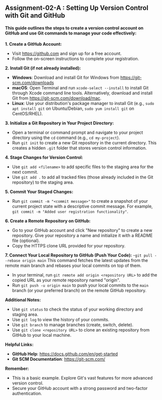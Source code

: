 ## Assignment-02-A : Setting Up Version Control with Git and GitHub

#### This guide outlines the steps to create a version control account on GitHub and use Git commands to manage your code effectively:

**1. Create a GitHub Account:**

- Visit https://github.com and sign up for a free account.
- Follow the on-screen instructions to complete your registration.

**2. Install Git (if not already installed):**

- **Windows**: Download and install Git for Windows from https://git-scm.com/downloads
- **macOS**: Open Terminal and run `xcode-select --install` to install Git through Xcode command line tools. Alternatively, download and install Git from https://git-scm.com/download/mac.
- **Linux**: Use your distribution's package manager to install Git (e.g., `sudo apt install git` on Ubuntu/Debian, `sudo yum install git` on CentOS/RHEL).

**3. Initialize a Git Repository in Your Project Directory:**

- Open a terminal or command prompt and navigate to your project directory using the `cd` command (e.g., `cd my-project`).
- Run `git init` to create a new Git repository in the current directory. This creates a hidden `.git` folder that stores version control information.

**4. Stage Changes for Version Control:**

- Use `git add <filename>` to add specific files to the staging area for the next commit.
- Use `git add .` to add all tracked files (those already included in the Git repository) to the staging area.

**5. Commit Your Staged Changes:**

- Run `git commit -m "<commit message>"` to create a snapshot of your current project state with a descriptive commit message. For example, `git commit -m "Added user registration functionality"`.

**6. Create a Remote Repository on GitHub:**

- Go to your GitHub account and click "New repository" to create a new repository.
  Give your repository a name and initialize it with a README file (optional).
- Copy the HTTPS clone URL provided for your repository.

**7. Connect Your Local Repository to GitHub (Push Your Code):**
-`git pull --rebase origin main` This command fetches the latest updates from the remote main branch and rebases your local commits on top of them.
- In your terminal, run `git remote add origin <repository URL>` to add the copied URL as your remote repository named "origin".
- Run `git push -u origin main` to push your local commits to the `main` branch (or your preferred branch) on the remote GitHub repository.

**Additional Notes:**

- Use `git status` to check the status of your working directory and staging area.
- Use `git log` to view the history of your commits.
- Use `git branch` to manage branches (create, switch, delete).
- Use `git clone <repository URL>` to clone an existing repository from GitHub to your local machine.

**Helpful Links:**

- **GitHub Help**: https://docs.github.com/en/get-started
- **Git SCM Documentation**: https://git-scm.com/

**Remember:**

- This is a basic example. Explore Git's vast features for more advanced version control.
- Secure your GitHub account with a strong password and two-factor authentication.
